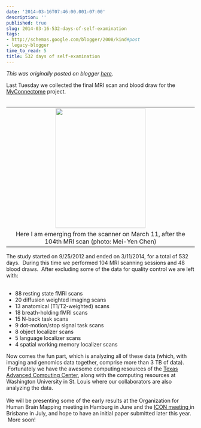 ```yaml
---
date: '2014-03-16T07:46:00.001-07:00'
description: ''
published: true
slug: 2014-03-16-532-days-of-self-examination
tags:
- http://schemas.google.com/blogger/2008/kind#post
- legacy-blogger
time_to_read: 5
title: 532 days of self-examination
---
```


*This was originally posted on blogger [here](http://www.russpoldrack.org/2014/03/532-days-of-self-examination.html)*.

Last Tuesday we collected the final MRI scan and blood draw for the <a href="http://www.myconnectome.org/">MyConnectome</a> project.<br /><br /><table align="center" cellpadding="0" cellspacing="0" class="tr-caption-container" style="margin-left: auto; margin-right: auto; text-align: center;"><tbody><tr><td style="text-align: center;"><a href="http://4.bp.blogspot.com/-kMa72dzfu5g/UyBCs_lgK5I/AAAAAAAADv4/IXyi5go9XTw/s1600/2014-03-11+07.56.58.jpg" style="margin-left: auto; margin-right: auto;"><img border="0" height="320" src="http://4.bp.blogspot.com/-kMa72dzfu5g/UyBCs_lgK5I/AAAAAAAADv4/IXyi5go9XTw/s1600/2014-03-11+07.56.58.jpg" width="240" /></a></td></tr><tr><td class="tr-caption" style="text-align: center;">Here I am emerging from the scanner on March 11, after the 104th MRI scan (photo: Mei-Yen Chen)</td></tr></tbody></table>The study started on 9/25/2012 and ended on 3/11/2014, for a total of 532 days. &nbsp;During this time we performed 104 MRI scanning sessions and 48 blood draws. &nbsp;After excluding some of the data for quality control we are left with:<br /><br /><ul><li>88 resting state fMRI scans</li><li>20 diffusion weighted imaging scans</li><li>13 anatomical (T1/T2-weighted) scans</li><li>18 breath-holding fMRI scans</li><li>15 N-back task scans</li><li>9 dot-motion/stop signal task scans</li><li>8 object localizer scans</li><li>5 language localizer scans</li><li>4 spatial working memory localizer scans</li></ul><div>Now comes the fun part, which is analyzing all of these data (which, with imaging and genomics data together, comprise more than 3 TB of data). &nbsp;Fortunately we have the awesome computing resources of the <a href="https://portal.tacc.utexas.edu/">Texas Advanced Computing Center</a>, along with the computing resources at Washington University in St. Louis where our collaborators are also analyzing the data. &nbsp;</div><div><br /></div><div>We will be presenting some of the early results at the Organization for Human Brain Mapping meeting in Hamburg in June and the <a href="http://www.icon2014.org/ehome/icon2014/welcome/?&amp;">ICON meeting </a>in Brisbane in July, and hope to have an initial paper submitted later this year. &nbsp;More soon!</div><div><br /></div><br /><br /><br /><br />